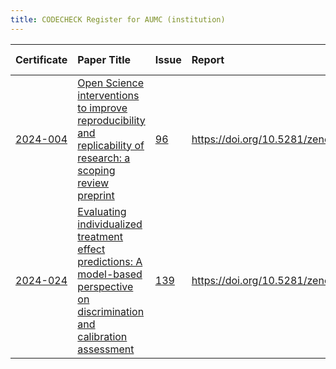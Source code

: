 ```yaml
---
title: CODECHECK Register for AUMC (institution)
---
```



|Certificate |Paper Title                                                                                                                     |Issue |Report                                  |Check date |
|:-------|:--------------------------------|:---|:--------------------------|:----------|
|[2024-004](https://codecheck.org.uk/register/certs/2024-004/)|[Open Science interventions to improve reproducibility and replicability of research: a scoping review preprint ](https://doi.org/10.31222/osf.io/a8rmu)|[96](https://github.com/codecheckers/register/issues/96)|https://doi.org/10.5281/zenodo.13364677 |2024-08-01 |
|[2024-024](https://codecheck.org.uk/register/certs/2024-024/)|[Evaluating individualized treatment effect predictions: A model-based perspective on discrimination and calibration assessment ](https://doi.org/10.1002/sim.10186)|[139](https://github.com/codecheckers/register/issues/139)|https://doi.org/10.5281/zenodo.14576035 |2024-12-16 |
